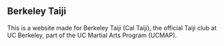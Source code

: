 ## Berkeley Taiji

This is a website made for Berkeley Taiji (Cal Taiji), the official Taiji club at UC Berkeley, part of the UC Martial Arts Program (UCMAP).
